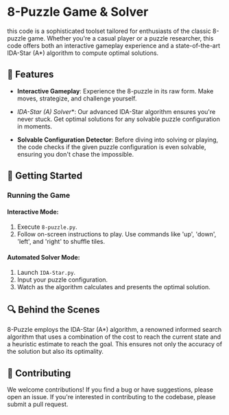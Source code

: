 # 8-Puzzle Game & Solver

this code is a sophisticated toolset tailored for enthusiasts of the classic 8-puzzle game. Whether you're a casual player or a puzzle researcher, this code offers both an interactive gameplay experience and a state-of-the-art IDA-Star (A*) algorithm to compute optimal solutions.

## 🌟 Features

- **Interactive Gameplay**: Experience the 8-puzzle in its raw form. Make moves, strategize, and challenge yourself.

- **IDA-Star (A*) Solver**: Our advanced IDA-Star algorithm ensures you're never stuck. Get optimal solutions for any solvable puzzle configuration in moments.

- **Solvable Configuration Detector**: Before diving into solving or playing, the code checks if the given puzzle configuration is even solvable, ensuring you don't chase the impossible.

## 🚀 Getting Started

### Running the Game

#### Interactive Mode:
1. Execute `8-puzzle.py`.
2. Follow on-screen instructions to play. Use commands like 'up', 'down', 'left', and 'right' to shuffle tiles.

#### Automated Solver Mode:
1. Launch `IDA-Star.py`.
2. Input your puzzle configuration.
3. Watch as the algorithm calculates and presents the optimal solution.

## 🔍 Behind the Scenes

8-Puzzle employs the IDA-Star (A*) algorithm, a renowned informed search algorithm that uses a combination of the cost to reach the current state and a heuristic estimate to reach the goal. This ensures not only the accuracy of the solution but also its optimality.

## 🤝 Contributing

We welcome contributions! If you find a bug or have suggestions, please open an issue. If you're interested in contributing to the codebase, please submit a pull request.
